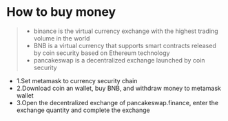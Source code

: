 # How to buy money

> * binance is the virtual currency exchange with the highest trading volume in the world
> * BNB is a virtual currency that supports smart contracts released by coin security based on Ethereum technology
> * pancakeswap is a decentralized exchange launched by coin security

* 1.Set metamask to currency security chain
* 2.Download coin an wallet, buy BNB, and withdraw money to metamask wallet
* 3.Open the decentralized exchange of pancakeswap.finance, enter the exchange quantity and complete the exchange